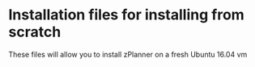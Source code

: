 # Installation files for installing from scratch

These files will allow you to install zPlanner on a fresh Ubuntu 16.04 vm